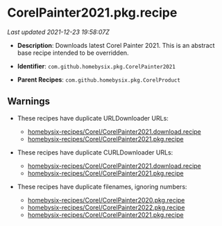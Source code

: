 # CorelPainter2021.pkg.recipe

_Last updated 2021-12-23 19:58:07Z_

- **Description**: Downloads latest Corel Painter 2021. This is an abstract base recipe intended to be overridden.

- **Identifier**: `com.github.homebysix.pkg.CorelPainter2021`

- **Parent Recipes**: `com.github.homebysix.pkg.CorelProduct`

## Warnings

- These recipes have duplicate URLDownloader URLs:
    - [homebysix-recipes/Corel/CorelPainter2021.download.recipe](/autopkg-dupe-tracker/homebysix-recipes/Corel/CorelPainter2021.download.recipe)
    - [homebysix-recipes/Corel/CorelPainter2021.pkg.recipe](/autopkg-dupe-tracker/homebysix-recipes/Corel/CorelPainter2021.pkg.recipe)

- These recipes have duplicate CURLDownloader URLs:
    - [homebysix-recipes/Corel/CorelPainter2021.download.recipe](/autopkg-dupe-tracker/homebysix-recipes/Corel/CorelPainter2021.download.recipe)
    - [homebysix-recipes/Corel/CorelPainter2021.pkg.recipe](/autopkg-dupe-tracker/homebysix-recipes/Corel/CorelPainter2021.pkg.recipe)

- These recipes have duplicate filenames, ignoring numbers:
    - [homebysix-recipes/Corel/CorelPainter2020.pkg.recipe](/autopkg-dupe-tracker/homebysix-recipes/Corel/CorelPainter2020.pkg.recipe)
    - [homebysix-recipes/Corel/CorelPainter2022.pkg.recipe](/autopkg-dupe-tracker/homebysix-recipes/Corel/CorelPainter2022.pkg.recipe)
    - [homebysix-recipes/Corel/CorelPainter2021.pkg.recipe](/autopkg-dupe-tracker/homebysix-recipes/Corel/CorelPainter2021.pkg.recipe)